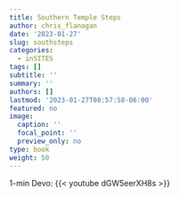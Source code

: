 ```yaml
---
title: Southern Temple Steps
author: chris_flanagan
date: '2023-01-27'
slug: southsteps
categories:
  - inSITES
tags: []
subtitle: ''
summary: ''
authors: []
lastmod: '2023-01-27T08:57:58-06:00'
featured: no
image:
  caption: ''
  focal_point: ''
  preview_only: no
type: book
weight: 50
---
```


1-min Devo: {{< youtube dGW5eerXH8s >}}
